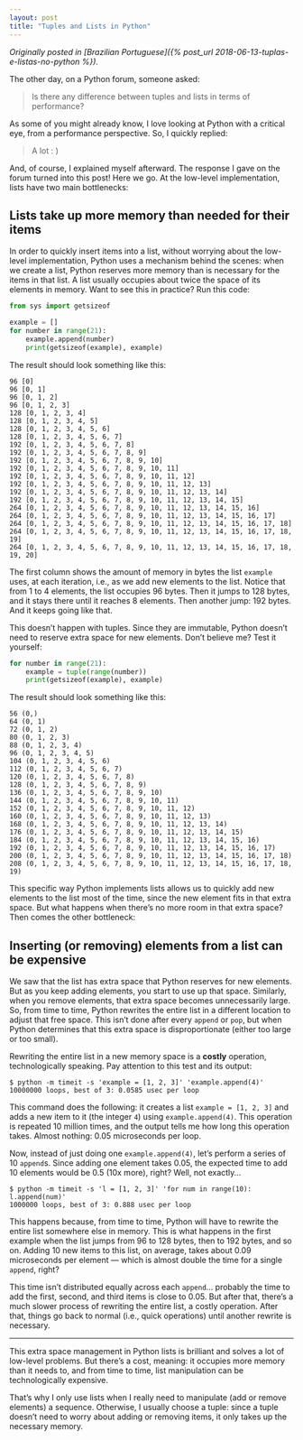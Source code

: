 ```yaml
---
layout: post
title: "Tuples and Lists in Python"
---
```


_Originally posted in [Brazilian Portuguese]({% post_url 2018-06-13-tuplas-e-listas-no-python %})._

The other day, on a Python forum, someone asked:

> Is there any difference between tuples and lists in terms of performance?

As some of you might already know, I love looking at Python with a critical eye, from a performance perspective. So, I quickly replied:

> A lot : )

And, of course, I explained myself afterward. The response I gave on the forum turned into this post! Here we go. At the low-level implementation, lists have two main bottlenecks:

## Lists take up more memory than needed for their items

In order to quickly insert items into a list, without worrying about the low-level implementation, Python uses a mechanism behind the scenes: when we create a list, Python reserves more memory than is necessary for the items in that list. A list usually occupies about twice the space of its elements in memory. Want to see this in practice? Run this code:

```python
from sys import getsizeof

example = []
for number in range(21):
    example.append(number)
    print(getsizeof(example), example)
```

The result should look something like this:

```
96 [0]
96 [0, 1]
96 [0, 1, 2]
96 [0, 1, 2, 3]
128 [0, 1, 2, 3, 4]
128 [0, 1, 2, 3, 4, 5]
128 [0, 1, 2, 3, 4, 5, 6]
128 [0, 1, 2, 3, 4, 5, 6, 7]
192 [0, 1, 2, 3, 4, 5, 6, 7, 8]
192 [0, 1, 2, 3, 4, 5, 6, 7, 8, 9]
192 [0, 1, 2, 3, 4, 5, 6, 7, 8, 9, 10]
192 [0, 1, 2, 3, 4, 5, 6, 7, 8, 9, 10, 11]
192 [0, 1, 2, 3, 4, 5, 6, 7, 8, 9, 10, 11, 12]
192 [0, 1, 2, 3, 4, 5, 6, 7, 8, 9, 10, 11, 12, 13]
192 [0, 1, 2, 3, 4, 5, 6, 7, 8, 9, 10, 11, 12, 13, 14]
192 [0, 1, 2, 3, 4, 5, 6, 7, 8, 9, 10, 11, 12, 13, 14, 15]
264 [0, 1, 2, 3, 4, 5, 6, 7, 8, 9, 10, 11, 12, 13, 14, 15, 16]
264 [0, 1, 2, 3, 4, 5, 6, 7, 8, 9, 10, 11, 12, 13, 14, 15, 16, 17]
264 [0, 1, 2, 3, 4, 5, 6, 7, 8, 9, 10, 11, 12, 13, 14, 15, 16, 17, 18]
264 [0, 1, 2, 3, 4, 5, 6, 7, 8, 9, 10, 11, 12, 13, 14, 15, 16, 17, 18, 19]
264 [0, 1, 2, 3, 4, 5, 6, 7, 8, 9, 10, 11, 12, 13, 14, 15, 16, 17, 18, 19, 20]
```

The first column shows the amount of memory in bytes the list `example` uses, at each iteration, i.e., as we add new elements to the list. Notice that from 1 to 4 elements, the list occupies 96 bytes. Then it jumps to 128 bytes, and it stays there until it reaches 8 elements. Then another jump: 192 bytes. And it keeps going like that.

This doesn’t happen with tuples. Since they are immutable, Python doesn’t need to reserve extra space for new elements. Don’t believe me? Test it yourself:

```python
for number in range(21):
    example = tuple(range(number))
    print(getsizeof(example), example)
```

The result should look something like this:

```
56 (0,)
64 (0, 1)
72 (0, 1, 2)
80 (0, 1, 2, 3)
88 (0, 1, 2, 3, 4)
96 (0, 1, 2, 3, 4, 5)
104 (0, 1, 2, 3, 4, 5, 6)
112 (0, 1, 2, 3, 4, 5, 6, 7)
120 (0, 1, 2, 3, 4, 5, 6, 7, 8)
128 (0, 1, 2, 3, 4, 5, 6, 7, 8, 9)
136 (0, 1, 2, 3, 4, 5, 6, 7, 8, 9, 10)
144 (0, 1, 2, 3, 4, 5, 6, 7, 8, 9, 10, 11)
152 (0, 1, 2, 3, 4, 5, 6, 7, 8, 9, 10, 11, 12)
160 (0, 1, 2, 3, 4, 5, 6, 7, 8, 9, 10, 11, 12, 13)
168 (0, 1, 2, 3, 4, 5, 6, 7, 8, 9, 10, 11, 12, 13, 14)
176 (0, 1, 2, 3, 4, 5, 6, 7, 8, 9, 10, 11, 12, 13, 14, 15)
184 (0, 1, 2, 3, 4, 5, 6, 7, 8, 9, 10, 11, 12, 13, 14, 15, 16)
192 (0, 1, 2, 3, 4, 5, 6, 7, 8, 9, 10, 11, 12, 13, 14, 15, 16, 17)
200 (0, 1, 2, 3, 4, 5, 6, 7, 8, 9, 10, 11, 12, 13, 14, 15, 16, 17, 18)
208 (0, 1, 2, 3, 4, 5, 6, 7, 8, 9, 10, 11, 12, 13, 14, 15, 16, 17, 18, 19)
```

This specific way Python implements lists allows us to quickly add new elements to the list most of the time, since the new element fits in that extra space. But what happens when there’s no more room in that extra space? Then comes the other bottleneck:

## Inserting (or removing) elements from a list can be expensive

We saw that the list has extra space that Python reserves for new elements. But as you keep adding elements, you start to use up that space. Similarly, when you remove elements, that extra space becomes unnecessarily large. So, from time to time, Python rewrites the entire list in a different location to adjust that free space. This isn’t done after every `append` or `pop`, but when Python determines that this extra space is disproportionate (either too large or too small).

Rewriting the entire list in a new memory space is a **costly** operation, technologically speaking. Pay attention to this test and its output:

```console
$ python -m timeit -s 'example = [1, 2, 3]' 'example.append(4)'
10000000 loops, best of 3: 0.0585 usec per loop
```

This command does the following: it creates a list `example = [1, 2, 3]` and adds a new item to it (the integer `4`) using `example.append(4)`. This operation is repeated 10 million times, and the output tells me how long this operation takes. Almost nothing: 0.05 microseconds per loop.

Now, instead of just doing one `example.append(4)`, let’s perform a series of 10 `append`s. Since adding one element takes 0.05, the expected time to add 10 elements would be 0.5 (10x more), right? Well, not exactly…

```console
$ python -m timeit -s 'l = [1, 2, 3]' 'for num in range(10): l.append(num)'
1000000 loops, best of 3: 0.888 usec per loop
```

This happens because, from time to time, Python will have to rewrite the entire list somewhere else in memory. This is what happens in the first example when the list jumps from 96 to 128 bytes, then to 192 bytes, and so on. Adding 10 new items to this list, on average, takes about 0.09 microseconds per element — which is almost double the time for a single `append`, right?

This time isn’t distributed equally across each `append`... probably the time to add the first, second, and third items is close to 0.05. But after that, there’s a much slower process of rewriting the entire list, a costly operation. After that, things go back to normal (i.e., quick operations) until another rewrite is necessary.

---

This extra space management in Python lists is brilliant and solves a lot of low-level problems. But there’s a cost, meaning: it occupies more memory than it needs to, and from time to time, list manipulation can be technologically expensive.

That’s why I only use lists when I really need to manipulate (add or remove elements) a sequence. Otherwise, I usually choose a tuple: since a tuple doesn’t need to worry about adding or removing items, it only takes up the necessary memory.
